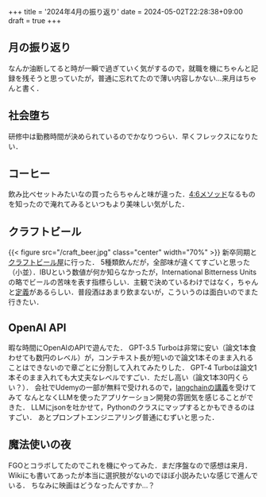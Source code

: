 +++
title = '2024年4月の振り返り'
date = 2024-05-02T22:28:38+09:00
draft = true
+++

## 月の振り返り
なんか油断してると時が一瞬で過ぎていく気がするので，就職を機にちゃんと記録を残そうと思っていたが，普通に忘れてたので薄い内容しかない...来月はちゃんと書く．

## 社会堕ち
研修中は勤務時間が決められているのでかなりつらい．早くフレックスになりたい．

## コーヒー
飲み比べセットみたいなの買ったらちゃんと味が違った．[4:6メソッド](https://www.youtube.com/watch?v=lJNPp-onikk)なるものを知ったので淹れてみるといつもより美味しい気がした．

## クラフトビール
{{< figure src="/craft_beer.jpg" class="center" width="70%" >}}
新卒同期と[クラフトビール屋](https://yonayonabeerworks.com/)に行った．
5種類飲んだが，全部味が違くてすごいと思った（小並）．IBUという数値が何か知らなかったが，International Bitterness Unitsの略でビールの苦味を表す指標らしい．主観で決めているわけではなく，ちゃんと[定義](https://ja.wikipedia.org/wiki/%E5%9B%BD%E9%9A%9B%E8%8B%A6%E5%91%B3%E5%8D%98%E4%BD%8D)があるらしい．普段酒はあまり飲まないが，こういうのは面白いのでまた行きたい．

## OpenAI API
暇な時間にOpenAIのAPIで遊んでた．
GPT-3.5 Turboは非常に安い（論文1本食わせても数円のレベル）が，コンテキスト長が短いので論文1本そのまま入れることはできないので章ごとに分割して入れてみたりした．
GPT-4 Turboは論文1本そのまま入れても大丈夫なレベルですごい．ただし高い（論文1本30円くらい？）．
会社でUdemyの一部が無料で受けれるので，[langchainの講義](https://www.udemy.com/course/langchain-apps/?couponCode=JPLETSLEARNNOW)を受けてみて
なんとなくLLMを使ったアプリケーション開発の雰囲気を感じることができた．
LLMにjsonを吐かせて，Pythonのクラスにマップするとかもできるのはすごい．
あとプロンプトエンジニアリング普通にむずいと思った．

## 魔法使いの夜
FGOとコラボしてたのでこれを機にやってみた．まだ序盤なので感想は来月．
Wikiにも書いてあったが本当に選択肢がないのでほぼ小説みたいな感じで進んでいる．
ちなみに映画はどうなったんですか...？
